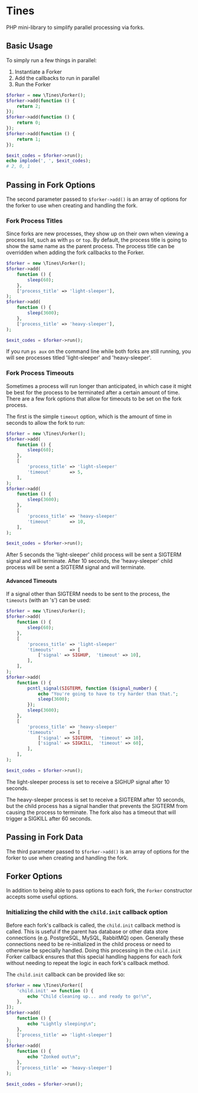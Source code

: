 # Tines

PHP mini-library to simplify parallel processing via forks.

## Basic Usage

To simply run a few things in parallel:
1. Instantiate a Forker
2. Add the callbacks to run in parallel
3. Run the Forker

```php
$forker = new \Tines\Forker();
$forker->add(function () {
    return 2;
});
$forker->add(function () {
    return 0;
});
$forker->add(function () {
    return 1;
});

$exit_codes = $forker->run();
echo implode(', ', $exit_codes);
# 2, 0, 1
```

## Passing in Fork Options

The second parameter passed to `$forker->add()` is an array of options for the forker to use when
creating and handling the fork.

### Fork Process Titles

Since forks are new processes, they show up on their own when viewing a process list, such as with
`ps` or `top`.  By default, the process title is going to show the same name as the parent process.
The process title can be overridden when adding the fork callbacks to the Forker.

```php
$forker = new \Tines\Forker();
$forker->add(
    function () {
        sleep(60);
    },
    ['process_title' => 'light-sleeper'],
);
$forker->add(
    function () {
        sleep(3600);
    },
    ['process_title' => 'heavy-sleeper'],
);

$exit_codes = $forker->run();
```

If you run `ps aux` on the command line while both forks are still running, you will see processes
titled 'light-sleeper' and 'heavy-sleeper'.

### Fork Process Timeouts

Sometimes a process will run longer than anticipated, in which case it might be best for the process
to be terminated after a certain amount of time.  There are a few fork options that allow for
timeouts to be set on the fork process.

The first is the simple `timeout` option, which is the amount of time in seconds to allow the fork
to run:

```php
$forker = new \Tines\Forker();
$forker->add(
    function () {
        sleep(60);
    },
    [
        'process_title' => 'light-sleeper'
        'timeout'       => 5,
    ],
);
$forker->add(
    function () {
        sleep(3600);
    },
    [
        'process_title' => 'heavy-sleeper'
        'timeout'       => 10,
    ],
);

$exit_codes = $forker->run();
```

After 5 seconds the 'light-sleeper' child process will be sent a SIGTERM signal and will terminate.
After 10 seconds, the 'heavy-sleeper' child process will be sent a SIGTERM signal and will terminate.

#### Advanced Timeouts

If a signal other than SIGTERM needs to be sent to the process, the `timeouts` (with an 's') can be
used:

```php
$forker = new \Tines\Forker();
$forker->add(
    function () {
        sleep(60);
    },
    [
        'process_title' => 'light-sleeper'
        'timeouts'      => [
            ['signal' => SIGHUP,  'timeout' => 10],
        ],
    ],
);
$forker->add(
    function () {
        pcntl_signal(SIGTERM, function ($signal_number) {
            echo "You're going to have to try harder than that.";
            sleep(3600);
        });
        sleep(3600);
    },
    [
        'process_title' => 'heavy-sleeper'
        'timeouts'      => [
            ['signal' => SIGTERM,  'timeout' => 10],
            ['signal' => SIGKILL,  'timeout' => 60],
        ],
    ],
);

$exit_codes = $forker->run();
```

The light-sleeper process is set to receive a SIGHUP signal after 10 seconds.

The heavy-sleeper process is set to receive a SIGTERM after 10 seconds, but the child process has a
signal handler that prevents the SIGTERM from causing the process to terminate.  The fork also has a
timeout that will trigger a SIGKILL after 60 seconds.

## Passing in Fork Data

The third parameter passed to `$forker->add()` is an array of options for the forker to use when
creating and handling the fork.

## Forker Options

In addition to being able to pass options to each fork, the `Forker` constructor accepts some useful
options.

### Initializing the child with the `child.init` callback option

Before each fork's callback is called, the `child.init` callback method is called.  This is useful
if the parent has database or other data store connections (e.g. PostgreSQL, MySQL, RabbitMQ) open.
Generally these connections need to be re-initialized in the child process or need to otherwise be
specially handled.  Doing this processing in the `child.init` Forker callback ensures that this
special handling happens for each fork without needing to repeat the logic in each fork's callback
method.

The `child.init` callback can be provided like so:

```php
$forker = new \Tines\Forker([
    'child.init' => function () {
        echo "Child cleaning up... and ready to go!\n",
    },
]);
$forker->add(
    function () {
        echo "Lightly sleeping\n";
    },
    ['process_title' => 'light-sleeper']
);
$forker->add(
    function () {
        echo "Zonked out\n";
    },
    ['process_title' => 'heavy-sleeper']
);

$exit_codes = $forker->run();
```
